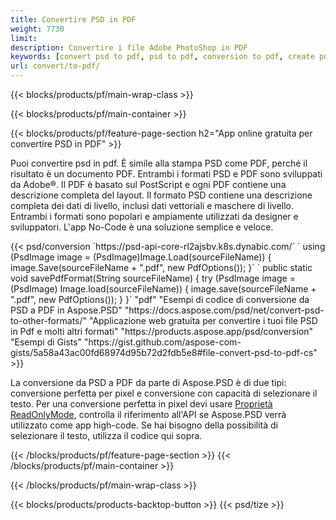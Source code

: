 ```yaml
---
title: Convertire PSD in PDF
weight: 7730
limit: 
description: Convertire i file Adobe PhotoShop in PDF
keywords: [convert psd to pdf, psd to pdf, conversion to pdf, create pdf from psd, print psd as pdf]
url: convert/to-pdf/
---
```


{{< blocks/products/pf/main-wrap-class >}}

{{< blocks/products/pf/main-container >}}

{{< blocks/products/pf/feature-page-section h2="App online gratuita per convertire PSD in PDF" >}}
<p>Puoi convertire psd in pdf. È simile alla stampa PSD come PDF, perché il risultato è un documento PDF. Entrambi i formati PSD e PDF sono sviluppati da Adobe®. Il PDF è basato sul PostScript e ogni PDF contiene una descrizione completa del layout. Il formato PSD contiene una descrizione completa dei dati di livello, inclusi dati vettoriali e maschere di livello. Entrambi i formati sono popolari e ampiamente utilizzati da designer e sviluppatori. L'app No-Code è una soluzione semplice e veloce.</p>
{{< psd/conversion `https://psd-api-core-rl2ajsbv.k8s.dynabic.com/` 
`    using (PsdImage image = (PsdImage)Image.Load(sourceFileName))
    {
        image.Save(sourceFileName + ".pdf", new PdfOptions());
    }` 
	`    public static void savePdfFormat(String sourceFileName) {
        try (PsdImage image = (PsdImage) Image.load(sourceFileName)) {
            image.save(sourceFileName + ".pdf", new PdfOptions());
        }
    }` 
	"pdf" 
"Esempi di codice di conversione da PSD a PDF in Aspose.PSD"  "https://docs.aspose.com/psd/net/convert-psd-to-other-formats/" 
"Applicazione web gratuita per convertire i tuoi file PSD in Pdf e molti altri formati" "https://products.aspose.app/psd/conversion" 
"Esempi di Gists" "https://gist.github.com/aspose-com-gists/5a58a43ac00fd68974d95b72d2fdb5e8#file-convert-psd-to-pdf-cs" >}}
<p>La conversione da PSD a PDF da parte di Aspose.PSD è di due tipi: conversione perfetta per pixel e conversione con capacità di selezionare il testo. Per una conversione perfetta in pixel devi usare <a href="https://reference.aspose.com/psd/net/aspose.psd.imageloadoptions/psdloadoptions/readonlymode/">Proprietà ReadOnlyMode</a>, controlla il riferimento all'API se Aspose.PSD verrà utilizzato come app high-code. Se hai bisogno della possibilità di selezionare il testo, utilizza il codice qui sopra.</p>
{{< /blocks/products/pf/feature-page-section >}}
{{< /blocks/products/pf/main-container >}}


{{< /blocks/products/pf/main-wrap-class >}}

{{< blocks/products/products-backtop-button >}}
{{< psd/tize >}}
